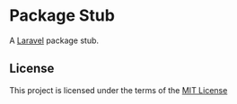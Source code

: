 Package Stub
============
A [Laravel][laravel] package stub.

License
-------
This project is licensed under the terms of the [MIT License](/LICENSE)

[laravel]: https://laravel.com